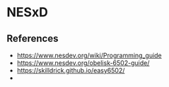 # NESxD

## References
- https://www.nesdev.org/wiki/Programming_guide
- https://www.nesdev.org/obelisk-6502-guide/
- https://skilldrick.github.io/easy6502/
- 
